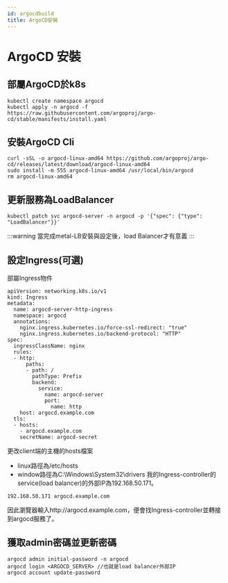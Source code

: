 ```yaml
---
id: argocdbuild
title: ArgoCD安裝
---
```


# ArgoCD 安裝

## 部屬ArgoCD於k8s
```
kubectl create namespace argocd
kubectl apply -n argocd -f https://raw.githubusercontent.com/argoproj/argo-cd/stable/manifests/install.yaml
```
## 安裝ArgoCD Cli
```
curl -sSL -o argocd-linux-amd64 https://github.com/argoproj/argo-cd/releases/latest/download/argocd-linux-amd64
sudo install -m 555 argocd-linux-amd64 /usr/local/bin/argocd
rm argocd-linux-amd64
```
## 更新服務為LoadBalancer
```
kubectl patch svc argocd-server -n argocd -p '{"spec": {"type": "LoadBalancer"}}'
```
:::warning
當完成metal-LB安裝與設定後，load Balancer才有意義
:::

## 設定Ingress(可選)
部屬Ingress物件
```
apiVersion: networking.k8s.io/v1
kind: Ingress
metadata:
  name: argocd-server-http-ingress
  namespace: argocd
  annotations:
    nginx.ingress.kubernetes.io/force-ssl-redirect: "true"
    nginx.ingress.kubernetes.io/backend-protocol: "HTTP"
spec:
  ingressClassName: nginx
  rules:
  - http:
      paths:
      - path: /
        pathType: Prefix
        backend:
          service:
            name: argocd-server
            port:
              name: http
    host: argocd.example.com
  tls:
  - hosts:
    - argocd.example.com
    secretName: argocd-secret
```

更改client端的主機的hosts檔案
- linux路徑為/etc/hosts
- window路徑為C:\Windows\System32\drivers
我的Ingress-controller的service(load balancer)的外部IP為192.168.50.171。
```
192.168.50.171 argocd.example.com
```
因此瀏覽器輸入http://argocd.example.com，便會找Ingress-controller並轉接到argocd服務了。

## 獲取admin密碼並更新密碼
```
argocd admin initial-password -n argocd
argocd login <ARGOCD_SERVER> //也就是load balancer外部IP
argocd account update-password
```